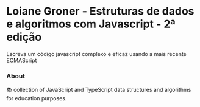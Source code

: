 # Loiane Groner - Estruturas de dados e algoritmos com Javascript - 2ª edição
Escreva um código javascript complexo e eficaz usando a mais recente ECMAScript

### About

📚 collection of JavaScript and TypeScript data structures and algorithms for education purposes.
